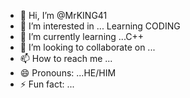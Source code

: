 - 👋 Hi, I’m @MrKING41
- 👀 I’m interested in ... Learning CODING 
- 🌱 I’m currently learning ...C++
- 💞️ I’m looking to collaborate on ...
- 📫 How to reach me ...
- 😄 Pronouns: ...HE/HIM
- ⚡ Fun fact: ... 

<!---
MrKING41/MrKING41 is a ✨ special ✨ repository because its `README.md` (this file) appears on your GitHub profile.
You can click the Preview link to take a look at your changes.
--->
